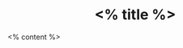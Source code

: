 <grid drag="100 10" drop="top" align="center" pad="10px 20px">
 <h1><% title %></h1>
</grid>

<grid drag="100 80" drop="0 15" align="top" >
<% content %>
</grid>

